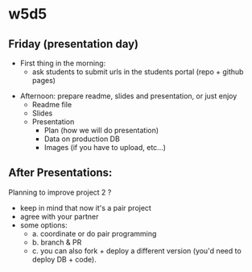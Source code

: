

# w5d5


## Friday (presentation day)


- First thing in the morning: 
  - ask students to submit urls in the students portal (repo + github pages)


<!-- 
  Code Freeze. 
  
  Avoid:
  
  https://thecodinglove.com/when-we-add-one-last-feature-before-the-demo 

-->


- Afternoon: prepare readme, slides and presentation, or just enjoy
  - Readme file
  - Slides
  - Presentation
    - Plan (how we will do presentation)
    - Data on production DB
    - Images (if you have to upload, etc...)




## After Presentations:

Planning to improve project 2 ?
- keep in mind that now it's a pair project
- agree with your partner
- some options:
  - a. coordinate or do pair programming
  - b. branch & PR
  - c. you can also fork + deploy a different version (you'd need to deploy DB + code).


